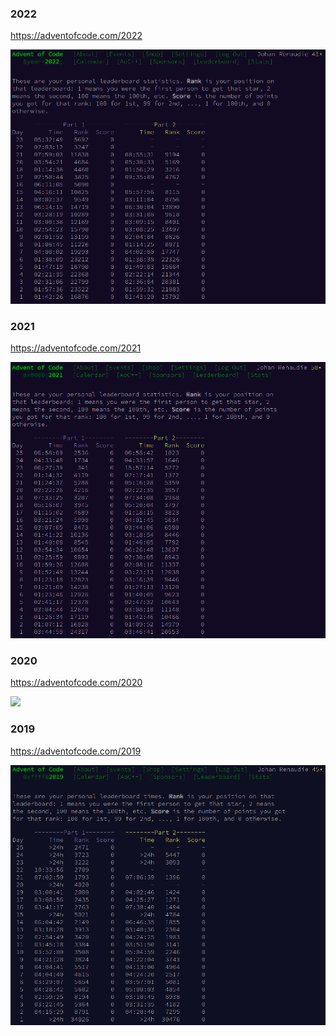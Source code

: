 ### 2022

https://adventofcode.com/2022

![](2022/screenshot_2022.png)

### 2021

https://adventofcode.com/2021

![](2021/screenshot.png)

### 2020

https://adventofcode.com/2020

![](2020/screenshot.png)

### 2019

https://adventofcode.com/2019

![](2019/screenshot.png)
